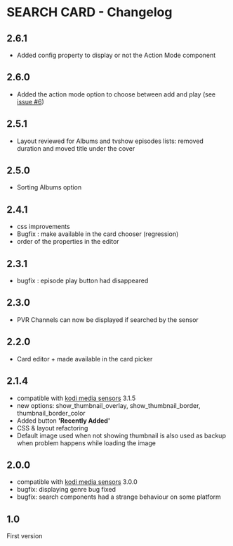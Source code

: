 # SEARCH CARD - Changelog

## 2.6.1

- Added config property to display or not the Action Mode component

## 2.6.0

- Added the action mode option to choose between add and play (see [issue #6](https://github.com/jtbgroup/kodi-search-card/issues/6))

## 2.5.1

- Layout reviewed for Albums and tvshow episodes lists: removed duration and moved title under the cover

## 2.5.0

- Sorting Albums option

## 2.4.1

- css improvements
- Bugfix : make available in the card chooser (regression)
- order of the properties in the editor

## 2.3.1

- bugfix : episode play button had disappeared

## 2.3.0

- PVR Channels can now be displayed if searched by the sensor

## 2.2.0

- Card editor + made available in the card picker

## 2.1.4

- compatible with [kodi media sensors](https://github.com/jtbgroup/kodi-media-sensors) 3.1.5
- new options: show_thumbnail_overlay, show_thumbnail_border, thumbnail_border_color
- Added button **'Recently Added'**
- CSS & layout refactoring
- Default image used when not showing thumbnail is also used as backup when problem happens while loading the image

## 2.0.0

- compatible with [kodi media sensors](https://github.com/jtbgroup/kodi-media-sensors) 3.0.0
- bugfix: displaying genre bug fixed
- bugfix: search components had a strange behaviour on some platform

## 1.0

First version
